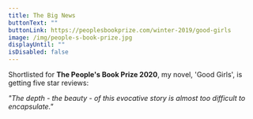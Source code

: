 ```yaml
---
title: The Big News
buttonText: ""
buttonLink: https://peoplesbookprize.com/winter-2019/good-girls
image: /img/people-s-book-prize.jpg
displayUntil: ""
isDisabled: false
---
```

Shortlisted for **The People's Book Prize 2020**, my novel, 'Good Girls', is getting five star reviews:

*"The depth - the beauty - of this evocative story is almost too difficult to encapsulate."*